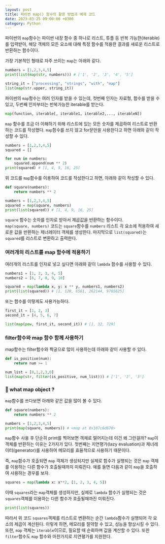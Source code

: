 ```yaml
---
layout: post
title: 파이썬 map() 함수의 활용 방법과 예제 코드
date: 2023-03-25 09:00:00 +0300
category: Python
---
```


파이썬의 `map`함수는 파이썬 내장 함수 중 하나로 리스트, 튜플 등 반복 가능한(iterable)를 입력받아, 해당 객체의 모든 요소에 대해 특정 함수를 적용한 결과를 새로운 리스트로 반환하는 함수이다.

가장 기본적인 형태로 자주 쓰이는 `map`는 아래와 같다.

```python
numbers = [1,2,3,4,5]
print(list(map(str, numbers))) # ['1', '2', '3', '4', '5']

string_it = ["processing", "strings", "with", "map"]
list(map(str.upper, string_it))
```

파이썬의 `map`함수는 여러 인자를 받을 수 있는데, 첫번째 인자는 자료형, 함수를 받을 수 있고,
두번째 인자부터는 반복가능한 iterable를 받는다.

```python
map(function, iterable[, iterable1, iterable2,..., iterableN])
```

`map` 함수를 조금 더 이해하기 위해 리스트에 있는 모든 숫자를 제곱하여 리스트로 반환하는 코드를 작성했다.
`map`함수를 쓰지 않고 for문만을 사용한다고 하면 아래와 같이 작성할 수 있다.

```python
numbers = [1,2,3,4,5]
squared = []

for num in numbers:
    squared.append(num ** 2)
print(squared) # [1, 4, 9, 16, 25]
```

위 코드를 `map`함수를 이용하여 코드를 작성한다고 하면, 아래와 같이 작성할 수 있다.

```python
def square(numbers):
    return numbers ** 2

numbers = [1,2,3,4,5]
squared = map(square, numbers)
print(list(squared)) # [1, 4, 9, 16, 25]
```

`square` 함수는 숫자를 인자로 받아서 제곱값을 반환하는 함수이다.  
`map(square, numbers)` 코드는 `square`함수를 `numbers` 리스트 각 요소에 적용하여 새로운 값을 반환하는 제너레이터 객체를 생성한다.
마지막으로 `list(squared)`는 `squared`를 리스트로 변환하고 출력한다.

### 여러개의 리스트를 map 함수에 적용하기

여러개의 리스트를 인자로 넣고 싶다면 아래와 같이 `lambda` 함수를 사용할 수 있다.

```python
numbers1 = [1, 2, 3, 4, 5]
numbers2 = [6, 7, 8, 9, 10]

squared = map(lambda x, y: x ** y, numbers1, numbers2)
print(list(squared)) # [1, 128, 6561, 262144, 9765625]
```

또는 함수를 이렇게도 사용가능하다.

```python
first_it = [1, 2, 3]
second_it = [4, 5, 6, 7]

list(map(pow, first_it, second_it)) # [1, 32, 729]
```

### filter함수와 map 함수 함께 사용하기

map함수는 filter함수와 짝궁으로 많이 사용하는데 아래와 같이 사용할 수 있다.

```python
def is_positive(num):
    return num >= 1

num_list = [0,1,2,3,0]
list(map(str, filter(is_positive, num_list))) # ['1', '2', '3']
```

### 🤔 what map object ?

`map`함수를 쓰다보면 아래와 같은 값을 많이 볼 수 있다.

```python
def square(numbers):
    return numbers ** 2

numbers = [1,2,3,4,5]
print(map(square, numbers)) # <map at 0x107c6d670>
```

`map`함수 사용 후 단순히 print를 찍어보면 객체로 떨어지는데 이건 왜 그런걸까? `map`이 객체를 반환하는 이유는 2가지가 있다.
첫번째는 지연평가(lazy evaluation)과 제너레이터(generator)를 사용하여 메모리를 효율적으로 사용하기 때문이다.

즉, `map`함수가 호출되면 `map` 객체가 생성되지만 실제로 함수가 실행되는 것은 `map` 객체를 이용하는 다른 함수가 호출될때까지 미뤄진다.
예를 들면 다음과 같이 `map`을 호출하여 사용하는 경우를 보자.

```python
squares = map(lambda x: x**2, [1, 2, 3, 4, 5])
```

이때 `squares`라는 `map`객체를 생성하지만, 실제로 `lambda` 함수가 실행되는 것은 `squares`객체를 이용하는 다른 함수가 호출될때까진 미뤄진다.

```python
print(list(squares))
```

따라서 위 코드 `squares`객체를 리스트로 변환하는 순간 `lambda`함수가 실행되어 각 요소의 제곱이 계산된다.
이렇게 하면, 메모리를 절약할 수 있고, 성능을 향상시킬 수 있다.
또한, `map` 객체는 `iterable`이므로, 필요할 때 순회하며 값을 계산할 수 있다. 또한 `filter`함수도 `map` 함수와 마찬가지로 지연평가를 지원한다.
